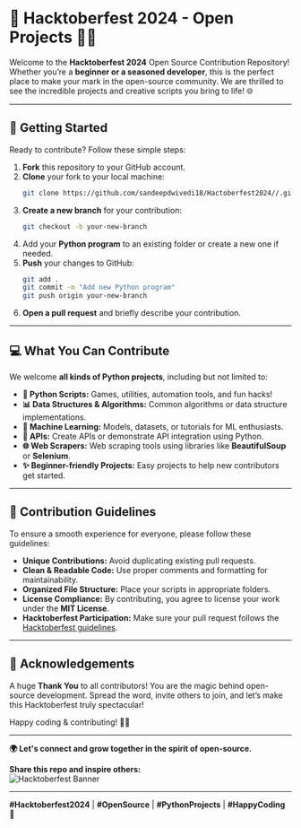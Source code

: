 # 🎃 Hacktoberfest 2024 - Open Projects 🐍🚀

Welcome to the **Hacktoberfest 2024** Open Source Contribution Repository! Whether you’re a **beginner or a seasoned developer**, this is the perfect place to make your mark in the open-source community. We are thrilled to see the incredible projects and creative scripts you bring to life! 🌐

---

## 🚀 Getting Started  

Ready to contribute? Follow these simple steps:  

1. **Fork** this repository to your GitHub account.  
2. **Clone** your fork to your local machine:  
   ```bash
   git clone https://github.com/sandeepdwivedi18/Hactoberfest2024//.git
   ```
3. **Create a new branch** for your contribution:  
   ```bash
   git checkout -b your-new-branch
   ```
4. Add your **Python program** to an existing folder or create a new one if needed.  
5. **Push** your changes to GitHub:  
   ```bash
   git add .
   git commit -m "Add new Python program"
   git push origin your-new-branch
   ```
6. **Open a pull request** and briefly describe your contribution.

---

## 💻 What You Can Contribute  
We welcome **all kinds of Python projects**, including but not limited to:  
- **🐍 Python Scripts:** Games, utilities, automation tools, and fun hacks!  
- **📊 Data Structures & Algorithms:** Common algorithms or data structure implementations.  
- **🤖 Machine Learning:** Models, datasets, or tutorials for ML enthusiasts.  
- **🔗 APIs:** Create APIs or demonstrate API integration using Python.  
- **🌐 Web Scrapers:** Web scraping tools using libraries like **BeautifulSoup** or **Selenium**.  
- **✨ Beginner-friendly Projects:** Easy projects to help new contributors get started.  

---

## 🎯 Contribution Guidelines  
To ensure a smooth experience for everyone, please follow these guidelines:  
- **Unique Contributions:** Avoid duplicating existing pull requests.  
- **Clean & Readable Code:** Use proper comments and formatting for maintainability.  
- **Organized File Structure:** Place your scripts in appropriate folders.  
- **License Compliance:** By contributing, you agree to license your work under the **MIT License**.  
- **Hacktoberfest Participation:** Make sure your pull request follows the [Hacktoberfest guidelines](https://hacktoberfest.com).

---


## 🎉 Acknowledgements  
A huge **Thank You** to all contributors! You are the magic behind open-source development. Spread the word, invite others to join, and let’s make this Hacktoberfest truly spectacular!  

Happy coding & contributing! 🎉🚀  

---

**🌍 Let's connect and grow together in the spirit of open-source.**  

**Share this repo and inspire others:**  
![Hacktoberfest Banner](https://user-images.githubusercontent.com/25174423/95388349-86e1-42db-9bc2-d9f456be1906.png)  

---

**#Hacktoberfest2024** | **#OpenSource** | **#PythonProjects** | **#HappyCoding** 🎃
